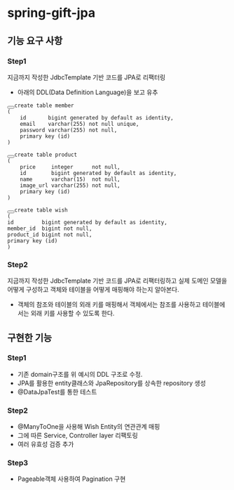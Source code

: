 # spring-gift-jpa

## 기능 요구 사항

### Step1

지금까지 작성한 JdbcTemplate 기반 코드를 JPA로 리팩터링

* 아래의 DDL(Data Definition Language)을 보고 유추

<pre id="sql-light-8jgop9719p" class="hljs-code-block overflow-hidden relative d-flex mt-3 mb-8"><button type="button" class="clipboard-btn v-btn v-btn--flat v-btn--icon v-btn--round theme--light v-size--default absolute right-10 top-10 z-1 grey--text text--lighten-2"><span class="v-btn__content"><i aria-hidden="true" class="v-icon notranslate mdi mdi-clipboard theme--light"></i></span></button><code class="relative pa-4 lh-1-3 text-normal width-100 ls-0
                   language-sql light hljs">create table member
(
    id       bigint generated by default as identity,
    email    varchar(255) not null unique,
    password varchar(255) not null,
    primary key (id)
)
</code></pre>

<pre id="sql-light-t1poddfx7c" class="hljs-code-block overflow-hidden relative d-flex mt-3 mb-8"><button type="button" class="clipboard-btn v-btn v-btn--flat v-btn--icon v-btn--round theme--light v-size--default absolute right-10 top-10 z-1 grey--text text--lighten-2"><span class="v-btn__content"><i aria-hidden="true" class="v-icon notranslate mdi mdi-clipboard theme--light"></i></span></button><code class="relative pa-4 lh-1-3 text-normal width-100 ls-0
                   language-sql light hljs">create table product
(
    price     integer      not null,
    id        bigint generated by default as identity,
    name      varchar(15)  not null,
    image_url varchar(255) not null,
    primary key (id)
)
</code></pre>

<pre id="sql-light-2r1ajfov8h" class="hljs-code-block overflow-hidden relative d-flex mt-3 mb-8"><button type="button" class="clipboard-btn v-btn v-btn--flat v-btn--icon v-btn--round theme--light v-size--default absolute right-10 top-10 z-1 grey--text text--lighten-2"><span class="v-btn__content"><i aria-hidden="true" class="v-icon notranslate mdi mdi-clipboard theme--light"></i></span></button><code class="relative pa-4 lh-1-3 text-normal width-100 ls-0
language-sql light hljs">create table wish
(
id         bigint generated by default as identity,
member_id  bigint not null,
product_id bigint not null,
primary key (id)
)</code></pre>


### Step2

지금까지 작성한 JdbcTemplate 기반 코드를 JPA로 리팩터링하고 실제 도메인 모델을 어떻게 구성하고 객체와 테이블을 어떻게 매핑해야 하는지 알아본다.

* 객체의 참조와 테이블의 외래 키를 매핑해서 객체에서는 참조를 사용하고 테이블에서는 외래 키를 사용할 수 있도록 한다.



## 구현한 기능

### Step1

- 기존 domain구조를 위 예시의 DDL 구조로 수정.
- JPA를 활용한 entity클래스와 JpaRepository를 상속한 repository 생성
- @DataJpaTest를 통한 테스트

### Step2

- @ManyToOne을 사용해 Wish Entity의 연관관계 매핑
- 그에 따른 Service, Controller layer 리팩토링
- 여러 유효성 검증 추가

### Step3
- Pageable객체 사용하여 Pagination 구현
